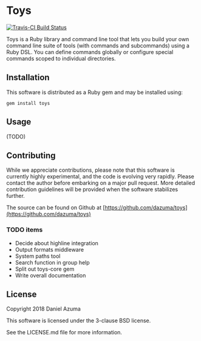 # Toys

[![Travis-CI Build Status](https://travis-ci.org/dazuma/toys.svg)](https://travis-ci.org/dazuma/toys/)

Toys is a Ruby library and command line tool that lets you build your own
command line suite of tools (with commands and subcommands) using a Ruby DSL.
You can define commands globally or configure special commands scoped to
individual directories.

## Installation

This software is distributed as a Ruby gem and may be installed using:

```
gem install toys
```

## Usage

(TODO)

## Contributing

While we appreciate contributions, please note that this software is currently
highly experimental, and the code is evolving very rapidly. Please contact the
author before embarking on a major pull request. More detailed contribution
guidelines will be provided when the software stabilizes further.

The source can be found on Github at
[https://github.com/dazuma/toys](https://github.com/dazuma/toys)

### TODO items

* Decide about highline integration
* Output formats middleware
* System paths tool
* Search function in group help
* Split out toys-core gem
* Write overall documentation

## License

Copyright 2018 Daniel Azuma

This software is licensed under the 3-clause BSD license.

See the LICENSE.md file for more information.
